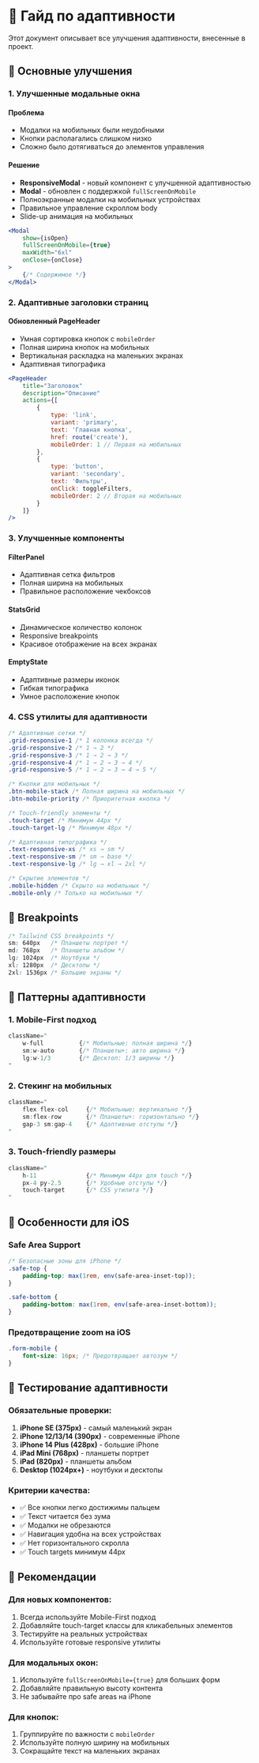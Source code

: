 # 📱 Гайд по адаптивности

Этот документ описывает все улучшения адаптивности, внесенные в проект.

## 🎯 Основные улучшения

### 1. **Улучшенные модальные окна**

#### Проблема
- Модалки на мобильных были неудобными
- Кнопки располагались слишком низко
- Сложно было дотягиваться до элементов управления

#### Решение
- **ResponsiveModal** - новый компонент с улучшенной адаптивностью
- **Modal** - обновлен с поддержкой `fullScreenOnMobile`
- Полноэкранные модалки на мобильных устройствах
- Правильное управление скроллом body
- Slide-up анимация на мобильных

```jsx
<Modal 
    show={isOpen} 
    fullScreenOnMobile={true}
    maxWidth="6xl"
    onClose={onClose}
>
    {/* Содержимое */}
</Modal>
```

### 2. **Адаптивные заголовки страниц**

#### Обновленный PageHeader
- Умная сортировка кнопок с `mobileOrder`
- Полная ширина кнопок на мобильных
- Вертикальная раскладка на маленьких экранах
- Адаптивная типографика

```jsx
<PageHeader
    title="Заголовок"
    description="Описание"
    actions={[
        {
            type: 'link',
            variant: 'primary',
            text: 'Главная кнопка',
            href: route('create'),
            mobileOrder: 1 // Первая на мобильных
        },
        {
            type: 'button',
            variant: 'secondary',
            text: 'Фильтры',
            onClick: toggleFilters,
            mobileOrder: 2 // Вторая на мобильных
        }
    ]}
/>
```

### 3. **Улучшенные компоненты**

#### FilterPanel
- Адаптивная сетка фильтров
- Полная ширина на мобильных
- Правильное расположение чекбоксов

#### StatsGrid
- Динамическое количество колонок
- Responsive breakpoints
- Красивое отображение на всех экранах

#### EmptyState
- Адаптивные размеры иконок
- Гибкая типографика
- Умное расположение кнопок

### 4. **CSS утилиты для адаптивности**

```css
/* Адаптивные сетки */
.grid-responsive-1 /* 1 колонка всегда */
.grid-responsive-2 /* 1 → 2 */
.grid-responsive-3 /* 1 → 2 → 3 */
.grid-responsive-4 /* 1 → 2 → 3 → 4 */
.grid-responsive-5 /* 1 → 2 → 3 → 4 → 5 */

/* Кнопки для мобильных */
.btn-mobile-stack /* Полная ширина на мобильных */
.btn-mobile-priority /* Приоритетная кнопка */

/* Touch-friendly элементы */
.touch-target /* Минимум 44px */
.touch-target-lg /* Минимум 48px */

/* Адаптивная типографика */
.text-responsive-xs /* xs → sm */
.text-responsive-sm /* sm → base */
.text-responsive-lg /* lg → xl → 2xl */

/* Скрытие элементов */
.mobile-hidden /* Скрыто на мобильных */
.mobile-only /* Только на мобильных */
```

## 📐 Breakpoints

```css
/* Tailwind CSS breakpoints */
sm: 640px   /* Планшеты портрет */
md: 768px   /* Планшеты альбом */
lg: 1024px  /* Ноутбуки */
xl: 1280px  /* Десктопы */
2xl: 1536px /* Большие экраны */
```

## 🎨 Паттерны адаптивности

### 1. **Mobile-First подход**
```jsx
className="
    w-full          {/* Мобильные: полная ширина */}
    sm:w-auto       {/* Планшеты+: авто ширина */}
    lg:w-1/3        {/* Десктоп: 1/3 ширины */}
"
```

### 2. **Стекинг на мобильных**
```jsx
className="
    flex flex-col     {/* Мобильные: вертикально */}
    sm:flex-row       {/* Планшеты+: горизонтально */}
    gap-3 sm:gap-4    {/* Адаптивные отступы */}
"
```

### 3. **Touch-friendly размеры**
```jsx
className="
    h-11              {/* Минимум 44px для touch */}
    px-4 py-2.5       {/* Удобные отступы */}
    touch-target      {/* CSS утилита */}
"
```

## 📱 Особенности для iOS

### Safe Area Support
```css
/* Безопасные зоны для iPhone */
.safe-top {
    padding-top: max(1rem, env(safe-area-inset-top));
}

.safe-bottom {
    padding-bottom: max(1rem, env(safe-area-inset-bottom));
}
```

### Предотвращение zoom на iOS
```css
.form-mobile {
    font-size: 16px; /* Предотвращает автозум */
}
```

## 🔧 Тестирование адаптивности

### Обязательные проверки:
1. **iPhone SE (375px)** - самый маленький экран
2. **iPhone 12/13/14 (390px)** - современные iPhone
3. **iPhone 14 Plus (428px)** - большие iPhone
4. **iPad Mini (768px)** - планшеты портрет
5. **iPad (820px)** - планшеты альбом
6. **Desktop (1024px+)** - ноутбуки и десктопы

### Критерии качества:
- ✅ Все кнопки легко достижимы пальцем
- ✅ Текст читается без зума
- ✅ Модалки не обрезаются
- ✅ Навигация удобна на всех устройствах
- ✅ Нет горизонтального скролла
- ✅ Touch targets минимум 44px

## 🚀 Рекомендации

### Для новых компонентов:
1. Всегда используйте Mobile-First подход
2. Добавляйте touch-target классы для кликабельных элементов
3. Тестируйте на реальных устройствах
4. Используйте готовые responsive утилиты

### Для модальных окон:
1. Используйте `fullScreenOnMobile={true}` для больших форм
2. Добавляйте правильную высоту контента
3. Не забывайте про safe areas на iPhone

### Для кнопок:
1. Группируйте по важности с `mobileOrder`
2. Используйте полную ширину на мобильных
3. Сокращайте текст на маленьких экранах
